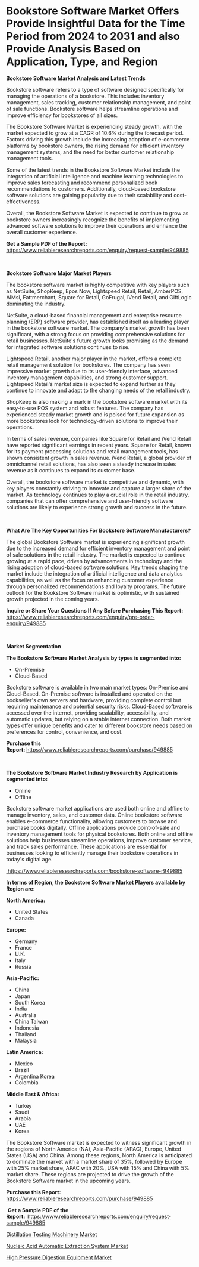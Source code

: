 <p><h1>Bookstore Software Market Offers Provide Insightful Data for the Time Period from 2024 to 2031 and also Provide Analysis Based on Application, Type, and Region</h1></p><p><strong>Bookstore Software Market Analysis and Latest Trends</strong></p>
<p><p>Bookstore software refers to a type of software designed specifically for managing the operations of a bookstore. This includes inventory management, sales tracking, customer relationship management, and point of sale functions. Bookstore software helps streamline operations and improve efficiency for bookstores of all sizes.</p><p>The Bookstore Software Market is experiencing steady growth, with the market expected to grow at a CAGR of 10.6% during the forecast period. Factors driving this growth include the increasing adoption of e-commerce platforms by bookstore owners, the rising demand for efficient inventory management systems, and the need for better customer relationship management tools.</p><p>Some of the latest trends in the Bookstore Software Market include the integration of artificial intelligence and machine learning technologies to improve sales forecasting and recommend personalized book recommendations to customers. Additionally, cloud-based bookstore software solutions are gaining popularity due to their scalability and cost-effectiveness.</p><p>Overall, the Bookstore Software Market is expected to continue to grow as bookstore owners increasingly recognize the benefits of implementing advanced software solutions to improve their operations and enhance the overall customer experience.</p></p>
<p><strong>Get a Sample PDF of the Report:&nbsp;</strong> <a href="https://www.reliableresearchreports.com/enquiry/request-sample/949885">https://www.reliableresearchreports.com/enquiry/request-sample/949885</a></p>
<p>&nbsp;</p>
<p><strong>Bookstore Software Major Market Players</strong></p>
<p><p>The bookstore software market is highly competitive with key players such as NetSuite, ShopKeep, Epos Now, Lightspeed Retail, Retail, AmberPOS, AIMsi, Fattmerchant, Square for Retail, GoFrugal, iVend Retail, and GiftLogic dominating the industry.</p><p>NetSuite, a cloud-based financial management and enterprise resource planning (ERP) software provider, has established itself as a leading player in the bookstore software market. The company's market growth has been significant, with a strong focus on providing comprehensive solutions for retail businesses. NetSuite's future growth looks promising as the demand for integrated software solutions continues to rise.</p><p>Lightspeed Retail, another major player in the market, offers a complete retail management solution for bookstores. The company has seen impressive market growth due to its user-friendly interface, advanced inventory management capabilities, and strong customer support. Lightspeed Retail's market size is expected to expand further as they continue to innovate and adapt to the changing needs of the retail industry.</p><p>ShopKeep is also making a mark in the bookstore software market with its easy-to-use POS system and robust features. The company has experienced steady market growth and is poised for future expansion as more bookstores look for technology-driven solutions to improve their operations.</p><p>In terms of sales revenue, companies like Square for Retail and iVend Retail have reported significant earnings in recent years. Square for Retail, known for its payment processing solutions and retail management tools, has shown consistent growth in sales revenue. iVend Retail, a global provider of omnichannel retail solutions, has also seen a steady increase in sales revenue as it continues to expand its customer base.</p><p>Overall, the bookstore software market is competitive and dynamic, with key players constantly striving to innovate and capture a larger share of the market. As technology continues to play a crucial role in the retail industry, companies that can offer comprehensive and user-friendly software solutions are likely to experience strong growth and success in the future.</p></p>
<p>&nbsp;</p>
<p><strong>What Are The Key Opportunities For Bookstore Software Manufacturers?</strong></p>
<p><p>The global Bookstore Software market is experiencing significant growth due to the increased demand for efficient inventory management and point of sale solutions in the retail industry. The market is expected to continue growing at a rapid pace, driven by advancements in technology and the rising adoption of cloud-based software solutions. Key trends shaping the market include the integration of artificial intelligence and data analytics capabilities, as well as the focus on enhancing customer experience through personalized recommendations and loyalty programs. The future outlook for the Bookstore Software market is optimistic, with sustained growth projected in the coming years.</p></p>
<p><strong>Inquire or Share Your Questions If Any Before Purchasing This Report:</strong> <a href="https://www.reliableresearchreports.com/enquiry/pre-order-enquiry/949885">https://www.reliableresearchreports.com/enquiry/pre-order-enquiry/949885</a></p>
<p>&nbsp;</p>
<p><strong>Market Segmentation</strong></p>
<p><strong>The Bookstore Software Market Analysis by types is segmented into:</strong></p>
<p><ul><li>On-Premise</li><li>Cloud-Based</li></ul></p>
<p><p>Bookstore software is available in two main market types: On-Premise and Cloud-Based. On-Premise software is installed and operated on the bookseller's own servers and hardware, providing complete control but requiring maintenance and potential security risks. Cloud-Based software is accessed over the internet, providing scalability, accessibility, and automatic updates, but relying on a stable internet connection. Both market types offer unique benefits and cater to different bookstore needs based on preferences for control, convenience, and cost.</p></p>
<p><strong>Purchase this Report:&nbsp;</strong><a href="https://www.reliableresearchreports.com/purchase/949885">https://www.reliableresearchreports.com/purchase/949885</a></p>
<p>&nbsp;</p>
<p><strong>The Bookstore Software Market Industry Research by Application is segmented into:</strong></p>
<p><ul><li>Online</li><li>Offline</li></ul></p>
<p><p>Bookstore software market applications are used both online and offline to manage inventory, sales, and customer data. Online bookstore software enables e-commerce functionality, allowing customers to browse and purchase books digitally. Offline applications provide point-of-sale and inventory management tools for physical bookstores. Both online and offline solutions help businesses streamline operations, improve customer service, and track sales performance. These applications are essential for businesses looking to efficiently manage their bookstore operations in today's digital age.</p></p>
<p><a href="https://www.reliableresearchreports.com/bookstore-software-r949885">&nbsp;https://www.reliableresearchreports.com/bookstore-software-r949885</a></p>
<p><strong>In terms of Region, the Bookstore Software Market Players available by Region are:</strong></p>
<p>
    <p> <strong> North America: </strong>
        <ul>
            <li>United States</li>
            <li>Canada</li>
        </ul>
        </p> 
    <p> <strong> Europe: </strong>
        <ul>
            <li>Germany</li>
            <li>France</li>
            <li>U.K.</li>
            <li>Italy</li>
            <li>Russia</li>
        </ul>
        </p> 
    <p> <strong> Asia-Pacific: </strong>
        <ul>
            <li>China</li>
            <li>Japan</li>
            <li>South Korea</li>
            <li>India</li>
            <li>Australia</li>
            <li>China Taiwan</li>
            <li>Indonesia</li>
            <li>Thailand</li>
            <li>Malaysia</li>
        </ul>
        </p> 
    <p> <strong> Latin America: </strong>
        <ul>
            <li>Mexico</li>
            <li>Brazil</li>
            <li>Argentina Korea</li>
            <li>Colombia</li>
        </ul>
        </p> 
    <p> <strong> Middle East & Africa: </strong>
        <ul>
            <li>Turkey</li>
            <li>Saudi</li>
            <li>Arabia</li>
            <li>UAE</li>
            <li>Korea</li>
        </ul>
    </p>
    </p>
<p><p>The Bookstore Software market is expected to witness significant growth in the regions of North America (NA), Asia-Pacific (APAC), Europe, United States (USA) and China. Among these regions, North America is anticipated to dominate the market with a market share of 35%, followed by Europe with 25% market share, APAC with 20%, USA with 15% and China with 5% market share. These regions are projected to drive the growth of the Bookstore Software market in the upcoming years.</p></p>
<p><strong>Purchase this Report: </strong><a href="https://www.reliableresearchreports.com/purchase/949885">https://www.reliableresearchreports.com/purchase/949885</a></p>
<p>&nbsp;<strong>Get a Sample PDF of the Report:&nbsp;&nbsp;</strong><a href="https://www.reliableresearchreports.com/enquiry/request-sample/949885">https://www.reliableresearchreports.com/enquiry/request-sample/949885</a></p>
<p><strong></strong></p>
<p><p><a href="https://github.com/juancolorado15/Market-Research-Report-List-3/blob/main/distillation-testing-machinery-market.md">Distillation Testing Machinery Market</a></p><p><a href="https://github.com/dx0328/Market-Research-Report-List-3/blob/main/nucleic-acid-automatic-extraction-system-market.md">Nucleic Acid Automatic Extraction System Market</a></p><p><a href="https://github.com/mahnoor2003/Market-Research-Report-List-5/blob/main/high-pressure-digestion-equipment-market.md">High Pressure Digestion Equipment Market</a></p></p>